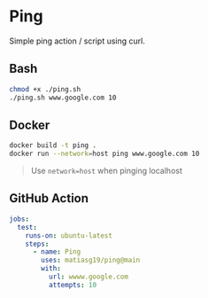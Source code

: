 # Ping

Simple ping action / script using curl.

## Bash

```sh
chmod +x ./ping.sh
./ping.sh www.google.com 10
```

## Docker

```sh
docker build -t ping .
docker run --network=host ping www.google.com 10
```

> Use `network=host` when pinging localhost

## GitHub Action

```yml
jobs:
  test:
    runs-on: ubuntu-latest
    steps:
      - name: Ping
        uses: matiasg19/ping@main
        with:
          url: wwww.google.com
          attempts: 10
```
